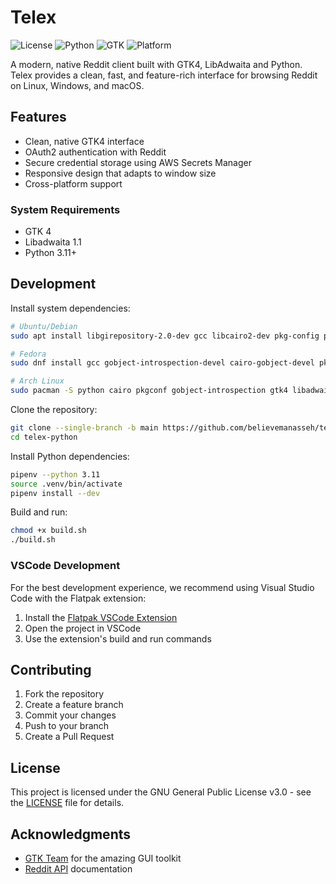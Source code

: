 # Telex

![License](https://img.shields.io/badge/license-GPL--3.0-blue.svg)
![Python](https://img.shields.io/badge/python-3.11+-blue.svg)
![GTK](https://img.shields.io/badge/gtk-4.0-green.svg)
![Platform](https://img.shields.io/badge/platform-Linux%20|%20Windows%20|%20macOS-lightgrey.svg)

A modern, native Reddit client built with GTK4, LibAdwaita and Python. Telex provides a clean, fast, and feature-rich interface for browsing Reddit on Linux, Windows, and macOS.

## Features

- Clean, native GTK4 interface
- OAuth2 authentication with Reddit
- Secure credential storage using AWS Secrets Manager
- Responsive design that adapts to window size
- Cross-platform support

### System Requirements

- GTK 4
- Libadwaita 1.1
- Python 3.11+

## Development

Install system dependencies:

```bash
# Ubuntu/Debian
sudo apt install libgirepository-2.0-dev gcc libcairo2-dev pkg-config python3-dev gir1.2-gtk-4.0 libadwaita-1-dev

# Fedora
sudo dnf install gcc gobject-introspection-devel cairo-gobject-devel pkg-config python3-devel gtk4 libadwaita-devel

# Arch Linux
sudo pacman -S python cairo pkgconf gobject-introspection gtk4 libadwaita
```

Clone the repository:

```bash
git clone --single-branch -b main https://github.com/believemanasseh/telex-python
cd telex-python
```

Install Python dependencies:

```bash
pipenv --python 3.11
source .venv/bin/activate
pipenv install --dev
```

Build and run:

```bash
chmod +x build.sh
./build.sh
```

### VSCode Development

For the best development experience, we recommend using Visual Studio Code with the Flatpak extension:

1. Install the [Flatpak VSCode Extension](https://marketplace.visualstudio.com/items?itemName=bilelmoussaoui.flatpak-vscode)
2. Open the project in VSCode
3. Use the extension's build and run commands

## Contributing

1. Fork the repository
2. Create a feature branch
3. Commit your changes
4. Push to your branch
5. Create a Pull Request

## License

This project is licensed under the GNU General Public License v3.0 - see the [LICENSE](LICENSE) file for details.

## Acknowledgments

- [GTK Team](https://gtk.org/) for the amazing GUI toolkit
- [Reddit API](https://www.reddit.com/dev/api/) documentation
